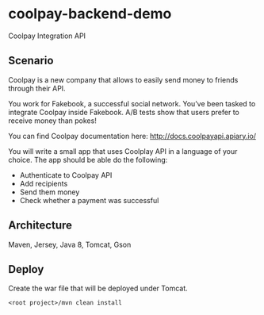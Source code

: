 # coolpay-backend-demo
Coolpay Integration API

Scenario
----------

Coolpay is a new company that allows to easily send money to friends through their API.
 
You work for Fakebook, a successful social network. You’ve been tasked to integrate Coolpay inside Fakebook. A/B tests show that users prefer to receive money than pokes!
 
You can find Coolpay documentation here: http://docs.coolpayapi.apiary.io/
 
You will write a small app that uses Coolplay API in a language of your choice. The app should be able do the following:
 
- Authenticate to Coolpay API
- Add recipients
- Send them money
- Check whether a payment was successful

## Architecture
Maven, Jersey, Java 8, Tomcat, Gson

## Deploy
Create the war file that will be deployed under Tomcat.
 ```
 <root project>/mvn clean install
 ```



